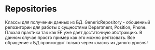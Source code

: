 # Repositories
Классы для получении данных из БД.
GenericRepository - обощениый репозитории для работы с сущностями Department, Position, Phone.
Плохая практика так как EF уже дает достаточную абстракцию. В данном случае просто пример как это можно релтзовать.
Все обращение к БД происходит только через классы из даного уровня!